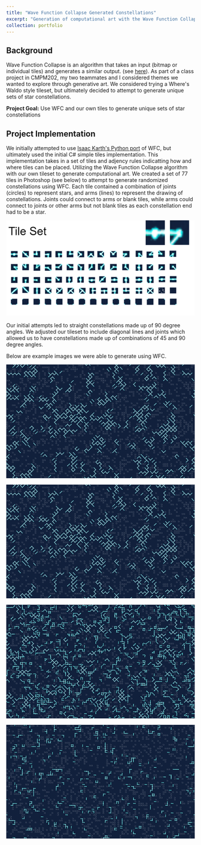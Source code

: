 ```yaml
---
title: "Wave Function Collapse Generated Constellations"
excerpt: "Generation of computational art with the Wave Function Collapse algorithm <br><br><img src='/images/wfc.png'>"
collection: portfolio
---
```


## Background
Wave Function Collapse is an algorithm that takes an input (bitmap or individual tiles) and generates a similar output. (see [here](https://github.com/mxgmn/WaveFunctionCollapse)). As part of a class project in CMPM202, my two teammates and I considered themes we wanted to explore through generative art. We considered trying a Where's Waldo style tileset, but ultimately decided to attempt to generate unique sets of star constellations. 

**Project Goal:** Use WFC and our own tiles to generate unique sets of star constellations

## Project Implementation

We initially attempted to use [Isaac Karth's Python port](https://github.com/ikarth/wfc_2019f) of WFC, but ultimately used the initial C# simple tiles implementation. This implementation takes in a set of tiles and adjency rules indicatting how and where tiles can be placed. Utilizing the Wave Function Collapse algorithm with our own tileset to generate computational art. We created a set of 77 tiles in Photoshop (see below) to attempt to generate randomized constellations using WFC. Each tile contained a combination of joints (circles) to represent stars, and arms (lines) to represent the drawing of constellations. Joints could connect to arms or blank tiles, while arms could connect to joints or other arms but not blank tiles as each constellation end had to be a star.

<img src='/images/wfc2.png'>

Our initial attempts led to straight constellations made up of 90 degree angles. We adjusted our tileset to include diagonal lines and joints which allowed us to have constellations made up of combinations of 45 and 90 degree angles. 


Below are example images we were able to generate using WFC. 

<img src='/images/wfc.png'><br>

<img src='/images/wfc3.png'><br>

<img src='/images/wfc4.png'><br>

<img src='/images/wfc5.png'>
